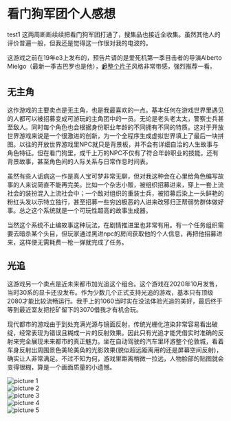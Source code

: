 # 看门狗军团个人感想

test1
这两周断断续续把看门狗军团打通了，搜集品也接近全收集。虽然其他人的评价普遍一般，但我还是觉得这一作很对我的电波的。

这游戏之前在19年e3上发布的，预告片请的是爱死机第一季目击者的导演Alberto Mielgo（最新一季吉巴罗也是他），[:video_camera:整个片子](www.bilibili.com/video/BV1vC4y1h7tr)风格非常带感，强烈推荐一看。

## 无主角
这作游戏的主要卖点是无主角，也是我最喜欢的一点。基本任何在游戏世界里遇见的人都可以被招募变成可游玩的主角团中的一员。无论是老头老太太，警察士兵甚至敌人。同时每个角色也会根据身份职业年龄的不同拥有不同的特质。这对于开放世界游戏来说是一个很激进的创新，为一个全程序生成虚拟世界填上了最后一块拼图。以往的开放世界游戏里NPC就只是背景板，并不会有详细自洽的人生故事与角色特征。但在看门狗里，成千上万的NPC不仅有了符合年龄职业的技能，还有背景故事，甚至角色间的人际关系与日常作息时间表。

虽然有些人诟病这一作是真人宝可梦非常无聊，但对我这种会在心里给角色编写故事的人来说简直不能再完美。比如一个杂志小贩，被组织招募进来，穿上一套上流社会的装扮混入上流社会中；一个敌对组织的重装士兵，被招募后染上一头鲜艳的粉红头发以示特立独行，甚至招募一些穷凶极恶的人进来改邪归正帮弱势群体做好事。总之这个系统就是一个可玩性超高的故事生成器。

当然这个系统不止编故事这种玩法，在剧情推进里也非常有用。有一个任务组织需要去暗杀某个头目，但玩家通过黑进npc的房间获取他的个人信息，再把他招募进来，这样便无需耗费一枪一弹就完成了任务。

## 光追
这游戏另一个卖点是近未来都市加光追这个组合。这个游戏在2020年10月发售，当时30系的显卡还没发布。作为少数几个正式支持光追的游戏，基本只有顶级2080才能比较流畅运行。我手上的1060当时实在没法体验光追的美好，最后终于等到最近室友把挖矿留下的3070借我才有机会玩。

现代都市的游戏由于到处充满光源与镜面反射，传统光栅化渲染非常容易看出破绽，经常表现为错误且糊成一片的反射效果。因此只有光追才能凭借实时准确的反射来完全展现未来都市的真正魅力。坐在自动驾驶的汽车里环游整个伦敦城，看着车身反射出周围景色美轮美奂的光影效果(貌似超远距离用的还是屏幕空间反射)，确实让人非常满足。不过不知为何，游戏里距离稍微一拉远，人物脸部的贴图就会变得很糊，算是一个画面质量的小遗憾。

![picture 1](https://i.imgur.com/BU6rWll.jpg)  
![picture 2](https://i.imgur.com/gsQoi17.jpg)  
![picture 3](https://i.imgur.com/xkidWKu.jpg)  
![picture 4](https://i.imgur.com/7oeix9y.jpg)  
![picture 5](https://i.imgur.com/jCpsaKx.jpg)  

